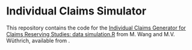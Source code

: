 # Individual Claims Simulator

This repository contains the code for the [Individual Claims Generator for Claims Reserving Studies: data simulation.R](https://papers.ssrn.com/sol3/papers.cfm?abstract_id=4127073) from M. Wang and M.V. Wüthrich, available from .

